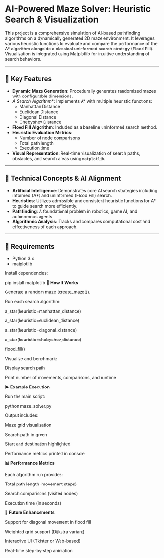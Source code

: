 # AI-Powered Maze Solver: Heuristic Search & Visualization

This project is a comprehensive simulation of AI-based pathfinding algorithms on a dynamically generated 2D maze environment. It leverages various heuristic functions to evaluate and compare the performance of the A* algorithm alongside a classical uninformed search strategy (Flood Fill). Visualization is integrated using Matplotlib for intuitive understanding of search behaviors.

---

## 🚀 Key Features

- **Dynamic Maze Generation**: Procedurally generates randomized mazes with configurable dimensions.
- **A* Search Algorithm**: Implements A* with multiple heuristic functions:
  - Manhattan Distance
  - Euclidean Distance
  - Diagonal Distance
  - Chebyshev Distance
- **Flood Fill Algorithm**: Included as a baseline uninformed search method.
- **Heuristic Evaluation Metrics**:
  - Number of node comparisons
  - Total path length
  - Execution time
- **Visual Representation**: Real-time visualization of search paths, obstacles, and search areas using `matplotlib`.

---

## 🧠 Technical Concepts & AI Alignment

- **Artificial Intelligence**: Demonstrates core AI search strategies including informed (A*) and uninformed (Flood Fill) search.
- **Heuristics**: Utilizes admissible and consistent heuristic functions for A* to guide search more efficiently.
- **Pathfinding**: A foundational problem in robotics, game AI, and autonomous agents.
- **Algorithmic Analysis**: Tracks and compares computational cost and effectiveness of each approach.

---

## 🧰 Requirements

- Python 3.x
- matplotlib

Install dependencies:

pip install matplotlib
**🧪 How It Works**

Generate a random maze (create_maze()).

Run each search algorithm:

a_star(heuristic=manhattan_distance)

a_star(heuristic=euclidean_distance)

a_star(heuristic=diagonal_distance)

a_star(heuristic=chebyshev_distance)

flood_fill()

Visualize and benchmark:

Display search path

Print number of movements, comparisons, and runtime

**▶️ Example Execution**

Run the main script:

python maze_solver.py

Output includes:

Maze grid visualization

Search path in green

Start and destination highlighted

Performance metrics printed in console

**📊 Performance Metrics**

Each algorithm run provides:

Total path length (movement steps)

Search comparisons (visited nodes)

Execution time (in seconds)

**📌 Future Enhancements**

Support for diagonal movement in flood fill

Weighted grid support (Dijkstra variant)

Interactive UI (Tkinter or Web-based)

Real-time step-by-step animation
